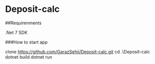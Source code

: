 # Deposit-calc

##Requirenments

.Net 7 SDK

###How to start app

clone https://github.com/GarazSehii/Deposit-calc.git
cd .\Deposit-calc\
dotnet build
dotnet run
